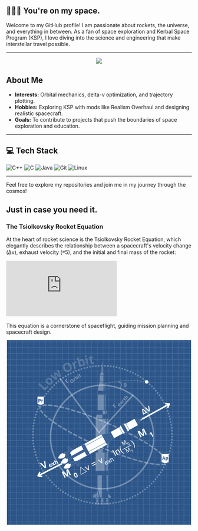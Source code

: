 ## 🧑🏼‍🚀 You're on my space.

Welcome to my GitHub profile! I am passionate about rockets, the universe, and everything in between. As a fan of space exploration and Kerbal Space Program (KSP), I love diving into the science and engineering that make interstellar travel possible.


---


<p align="center">
   <img src="https://leetcard.jacoblin.cool/Merlin_Boosterss?theme=dark&font=Kadwa">
</p>


## About Me

- **Interests:** Orbital mechanics, delta-v optimization, and trajectory plotting.
- **Hobbies:** Exploring KSP with mods like Realism Overhaul and designing realistic spacecraft.
- **Goals:** To contribute to projects that push the boundaries of space exploration and education.


---

## 💻 Tech Stack
<!-- Badges from https://github.com/Ileriayo/markdown-badges -->
![C++](https://img.shields.io/badge/C++-%2300599C.svg?style=for-the-badge&logo=c%2B%2B&logoColor=white)
![C](https://img.shields.io/badge/C-%2300599C.svg?style=for-the-badge&logo=c&logoColor=white)
![Java](https://img.shields.io/badge/Java-%23ED8B00.svg?style=for-the-badge&logo=openjdk&logoColor=white)
![Git](https://img.shields.io/badge/git-%23F05032.svg?style=for-the-badge&logo=git&logoColor=white)
![Linux](https://img.shields.io/badge/Linux-%23FCC624.svg?style=for-the-badge&logo=linux&logoColor=black)

---

Feel free to explore my repositories and join me in my journey through the cosmos!


## Just in case you need it.

### The Tsiolkovsky Rocket Equation


At the heart of rocket science is the Tsiolkovsky Rocket Equation, which elegantly describes the relationship between a spacecraft's velocity change (Δv), exhaust velocity (ᵆ5), and the initial and final mass of the rocket:

![Rocket Equation](https://latex.codecogs.com/png.latex?%5CDelta%20v%20%3D%20v_%7B%5Ctext%7Be%7D%7D%20%5Cln%20%5Cfrac%7Bm_%7B0%7D%7D%7Bm_%7Bf%7D%7D%20%3D%20I_%7B%5Ctext%7Bsp%7D%7D%20g_%7B0%7D%20%5Cln%20%5Cfrac%7Bm_%7B0%7D%7D%7Bm_%7Bf%7D%7D)

This equation is a cornerstone of spaceflight, guiding mission planning and spacecraft design.

<p align="center">
   <img src="./assets/ship.png">
</p>

